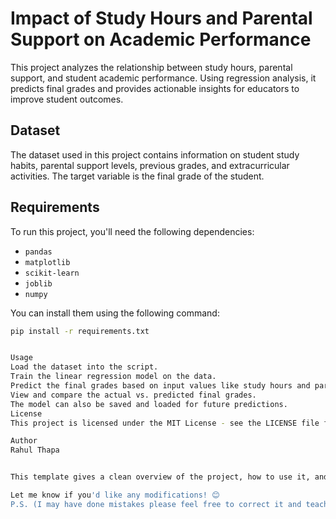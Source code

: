 # Impact of Study Hours and Parental Support on Academic Performance

This project analyzes the relationship between study hours, parental support, and student academic performance. Using regression analysis, it predicts final grades and provides actionable insights for educators to improve student outcomes.

## Dataset
The dataset used in this project contains information on student study habits, parental support levels, previous grades, and extracurricular activities. The target variable is the final grade of the student.

## Requirements
To run this project, you'll need the following dependencies:
- `pandas`
- `matplotlib`
- `scikit-learn`
- `joblib`
- `numpy`

You can install them using the following command:
```bash
pip install -r requirements.txt


Usage
Load the dataset into the script.
Train the linear regression model on the data.
Predict the final grades based on input values like study hours and parental support.
View and compare the actual vs. predicted final grades.
The model can also be saved and loaded for future predictions.
License
This project is licensed under the MIT License - see the LICENSE file for details.

Author
Rahul Thapa


This template gives a clean overview of the project, how to use it, and includes sections like dataset, requirements, and license. You can adjust it as needed or add more sections depending on your project’s specifics.

Let me know if you'd like any modifications! 😊
P.S. (I may have done mistakes please feel free to correct it and teach me ! Cheers !)
